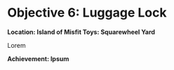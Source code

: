 # Objective 6: Luggage Lock
**Location: Island of Misfit Toys: Squarewheel Yard**  

Lorem

**Achievement: Ipsum**
<!--stackedit_data:
eyJoaXN0b3J5IjpbMTQ2Nzk2NDI2MywtMjAxMDE5MjYzXX0=
-->